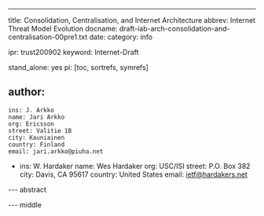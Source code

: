 ---
title: Consolidation, Centralisation, and Internet Architecture
abbrev: Internet Threat Model Evolution
docname: draft-iab-arch-consolidation-and-centralisation-00pre1.txt
date: 
category: info

ipr: trust200902
keyword: Internet-Draft

stand_alone: yes
pi: [toc, sortrefs, symrefs]

author:
  -
    ins: J. Arkko
    name: Jari Arkko
    org: Ericsson
    street: Valitie 1B
    city: Kauniainen
    country: Finland
    email: jari.arkko@piuha.net

  -
    ins: W. Hardaker
    name: Wes Hardaker
    org: USC/ISI
    street: P.O. Box 382
    city: Davis, CA 95617
    country: United States
    email: ietf@hardakers.net


--- abstract


--- middle

